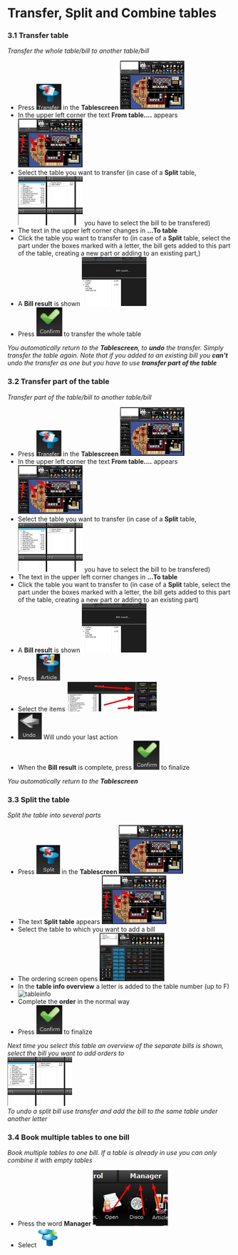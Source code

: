 # Transfer, Split and Combine tables  
### 3.1 Transfer table   
*Transfer the whole table/bill to another table/bill*   
* Press ![transfer](pictures/transferbutton.jpg) in the **Tablescreen** ![tablescreen](pictures/tablescreen.jpg)   
* In the upper left corner the text **From table....** appears ![textlocation](pictures/waiternametablescreen.jpg)    
* Select the table you want to transfer (in case of a **Split** table, ![severalbills](pictures/splittableoverview.jpg)  you have to select the bill to be transfered)  
* The text in the upper left corner changes in **...To table**    
* Click the table you want to transfer to (in case of a **Split** table, select the part under the boxes marked with a letter, the bill gets added to this part of the table, creating a new part or adding to an existing part,)       
* A **Bill result** is shown ![billresult](pictures/billresult.jpg)    
* Press ![confirm](pictures/confirmbutton.jpg) to transfer the whole table   

*You automatically return to the **Tablescreen**, to **undo** the transfer. Simply transfer the table again. Note that if you added to an existing bill you **can't** undo the transfer as one but you have to use <b>transfer part of the table</b>*   
### 3.2 Transfer part of the table   
*Transfer part of the table/bill to another table/bill*
* Press ![transfer](pictures/transferbutton.jpg) in the **Tablescreen** ![tablescreen](pictures/tablescreen.jpg)   
* In the upper left corner the text **From table....** appears ![textlocation](pictures/waiternametablescreen.jpg)    
* Select the table you want to transfer (in case of a **Split** table, ![severalbills](pictures/splittableoverview.jpg) you have to select the bill to be transfered)  
* The text in the upper left corner changes in **...To table**    
* Click the table you want to transfer to (in case of a **Split** table, select the part under the boxes marked with a letter, the bill gets added to this part of the table, creating a new part or adding to an existing part)       
* A **Bill result** is shown ![billresult](pictures/billresult.jpg)    
* Press ![transferarticle](pictures/transferarticlebutton.jpg) 
* Select the items ![locationarticle](pictures/billresultarticletransfer2.jpg)  
* ![undo](pictures/undobutton.jpg) Will undo your last action
* When the **Bill result** is complete, press ![confirm](pictures/confirmbutton.jpg) to finalize   

*You automatically return to the <b>Tablescreen</b>*
### 3.3 Split the table  
*Split the table into several parts*
* Press ![split](pictures/splitbutton.jpg) in the **Tablescreen** ![tablescreen](pictures/tablescreen.jpg) 
* The text **Split table** appears ![textlocation](pictures/waiternametablescreen.jpg)
* Select the table to which you want to add a bill
* The ordering screen opens ![orderscreen](pictures/orderingscreen.jpg)   
* In the **table info overview** a letter is added to the table number (up to F) ![tableinfo](tableinformation.jpg) 
* Complete the **order** in the normal way   
* Press ![confirm](pictures/confirmbutton.jpg) to finalize

*Next time you select this table an overview of the separate bills is shown, select the bill you want to add orders to*  
![splittable](pictures/splittableoverview.jpg)  
*To undo a split bill use transfer and add the bill to the same table under another letter*
### 3.4 Book multiple tables to one bill
*Book multiple tables to one bill. If a table is already in use you can only combine it with empty tables*
* Press the word **Manager** ![managerlocation](pictures/managerbutton.jpg)  
* Select ![combinebutton](pictures/1.Combineertafels-act.png) 
